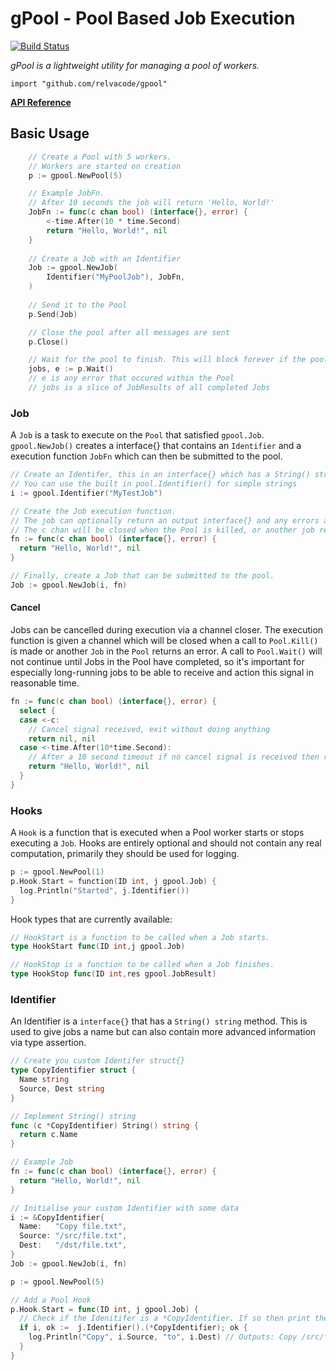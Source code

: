 # gPool - Pool Based Job Execution

[![Build Status](https://travis-ci.org/relvacode/gpool.svg?branch=master)](https://travis-ci.org/relvacode/gpool)

_gPool is a lightweight utility for managing a pool of workers._

`import "github.com/relvacode/gpool"`

[__API Reference__](https://godoc.org/github.com/relvacode/gpool)

## Basic Usage
```go
	// Create a Pool with 5 workers.
	// Workers are started on creation
	p := gpool.NewPool(5)

	// Example JobFn.
	// After 10 seconds the job will return 'Hello, World!'
	JobFn := func(c chan bool) (interface{}, error) {
		<-time.After(10 * time.Second)
		return "Hello, World!", nil
	}
	
	// Create a Job with an Identifier
	Job := gpool.NewJob(
		Identifier("MyPoolJob"), JobFn,
	)
	
	// Send it to the Pool
	p.Send(Job)

	// Close the pool after all messages are sent
	p.Close()

	// Wait for the pool to finish. This will block forever if the pool is not closed.
	jobs, e := p.Wait()
	// e is any error that occured within the Pool
	// jobs is a slice of JobResults of all completed Jobs
```
### Job
A `Job` is a task to execute on the `Pool` that satisfied `gpool.Job`. `gpool.NewJob()` creates a interface{} that contains an `Identifier` and a execution function `JobFn` which can then be submitted to the pool.

```go
// Create an Identifer, this in an interface{} which has a String() string method. 
// You can use the built in pool.Identifier() for simple strings
i := gpool.Identifier("MyTestJob")

// Create the Job execution function.
// The job can optionally return an output interface{} and any errors as a result of execution.
// The c chan will be closed when the Pool is killed, or another job returns a non-nil error.
fn := func(c chan bool) (interface{}, error) {
  return "Hello, World!", nil
}

// Finally, create a Job that can be submitted to the pool.
Job := gpool.NewJob(i, fn)
```

#### Cancel
Jobs can be cancelled during execution via a channel closer.
The execution function is given a channel which will be closed when a call to `Pool.Kill()` is made or another `Job` in the `Pool` returns an error.
A call to `Pool.Wait()` will not continue until Jobs in the Pool have completed, so it's important for especially long-running jobs to be able to receive and action this signal in reasonable time.

```go
fn := func(c chan bool) (interface{}, error) {
  select {
  case <-c:
    // Cancel signal received, exit without doing anything
    return nil, nil
  case <-time.After(10*time.Second):
    // After a 10 second timeout if no cancel signal is received then return "Hello, World!"
    return "Hello, World!", nil
  }
}
```

### Hooks
A `Hook` is a function that is executed when a Pool worker starts or stops executing a `Job`. 
Hooks are entirely optional and should not contain any real computation, primarily they should be used for logging.

```go
p := gpool.NewPool(1)
p.Hook.Start = function(ID int, j gpool.Job) {
  log.Println("Started", j.Identifier())
}
```

Hook types that are currently available:

```go
// HookStart is a function to be called when a Job starts.
type HookStart func(ID int,j gpool.Job)

// HookStop is a function to be called when a Job finishes.
type HookStop func(ID int,res gpool.JobResult)
```

### Identifier
An Identifier is a `interface{}` that has a `String() string` method. This is used to give jobs a name but can also contain more advanced information via type assertion.

```go
// Create you custom Identifer struct{}
type CopyIdentifier struct {
  Name string
  Source, Dest string
}

// Implement String() string
func (c *CopyIdentifier) String() string {
  return c.Name
}

// Example Job
fn := func(c chan bool) (interface{}, error) {
  return "Hello, World!", nil
}

// Initialise your custom Identifier with some data
i := &CopyIdentifier{
  Name:   "Copy file.txt",
  Source: "/src/file.txt",
  Dest:   "/dst/file.txt",
}
Job := gpool.NewJob(i, fn)

p := gpool.NewPool(5)

// Add a Pool Hook
p.Hook.Start = func(ID int, j gpool.Job) {
  // Check if the Idenitifer is a *CopyIdentifier. If so then print the source and destination.
  if i, ok :=  j.Identifier().(*CopyIdentifier); ok {
    log.Println("Copy", i.Source, "to", i.Dest) // Outputs: Copy /src/file.txt to /dst/file.txt
  }
}

```
